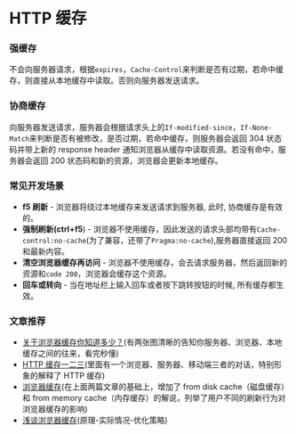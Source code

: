 # HTTP 缓存

### 强缓存

不会向服务器请求，根据`expires`，`Cache-Control`来判断是否有过期，若命中缓存，则直接从本地缓存中读取。否则向服务器发送请求。

### 协商缓存

向服务器发送请求，服务器会根据请求头上的`If-modified-since`，`If-None-Match`来判断是否有被修改，是否过期，若命中缓存，则服务器会返回 304 状态码并带上新的 response header 通知浏览器从缓存中读取资源。若没有命中，服务器会返回 200 状态码和新的资源，浏览器会更新本地缓存。

### 常见开发场景

- **f5 刷新** - 浏览器将绕过本地缓存来发送请求到服务器, 此时, 协商缓存是有效的。
- **强制刷新(ctrl+f5**) - 浏览器不使用缓存，因此发送的请求头部均带有`Cache-control:no-cache`(为了兼容，还带了`Pragma:no-cache`),服务器直接返回 200 和最新内容。
- **清空浏览器缓存再访问** - 浏览器不使用缓存，会去请求服务器，然后返回新的资源和`code 200`，浏览器会缓存这个资源。
- **回车或转向** - 当在地址栏上输入回车或者按下跳转按钮的时候, 所有缓存都生效。

### 文章推荐

- [关于浏览器缓存你知道多少？](https://mp.weixin.qq.com/s/Wvc0lkLpgyEW_u7bbMdvpQ)(有两张图清晰的告知你服务器、浏览器、本地缓存之间的往来，看完秒懂)
- [HTTP 缓存一二三](https://zhuanlan.zhihu.com/p/29750583)(里面有一个浏览器、服务器、移动端三者的对话，特别形象的解释了 HTTP 缓存)
- [浏览器缓存](https://github.com/xiangxingchen/blog/issues/9)(在上面两篇文章的基础上，增加了 from disk cache（磁盘缓存）和 from memory cache（内存缓存）的解说，列举了用户不同的刷新行为对浏览器缓存的影响)
- [浅谈浏览器缓存](https://cloud.tencent.com/developer/article/1356696)(原理-实际情况-优化策略)
